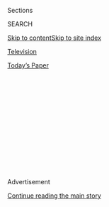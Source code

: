 <div id="app">

<div>

<div>

<div>

<div class="NYTAppHideMasthead css-1q2w90k e1suatyy0">

<div class="section css-ui9rw0 e1suatyy2">

<div class="css-eph4ug er09x8g0">

<div class="css-6n7j50">

</div>

<span class="css-1dv1kvn">Sections</span>

<div class="css-10488qs">

<span class="css-1dv1kvn">SEARCH</span>

</div>

[Skip to content](#site-content)[Skip to site
index](#site-index)

</div>

<div id="masthead-section-label" class="css-1wr3we4 eaxe0e00">

[Television](https://www.nytimes.com/section/arts/television)

</div>

<div class="css-10698na e1huz5gh0">

</div>

</div>

<div id="masthead-bar-one" class="section hasLinks css-15hmgas e1csuq9d3">

<div class="css-uqyvli e1csuq9d0">

</div>

<div class="css-1uqjmks e1csuq9d1">

</div>

<div class="css-9e9ivx">

[](https://myaccount.nytimes.com/auth/login?response_type=cookie&client_id=vi)

</div>

<div class="css-1bvtpon e1csuq9d2">

[Today’s
Paper](https://www.nytimes.com/section/todayspaper)

</div>

</div>

</div>

</div>

<div data-aria-hidden="false">

<div id="site-content" data-role="main">

<div>

<div class="css-1aor85t" style="opacity:0.000000001;z-index:-1;visibility:hidden">

<div class="css-1hqnpie">

<div class="css-epjblv">

<span class="css-17xtcya">[Television](/section/arts/television)</span><span class="css-x15j1o">|</span><span class="css-fwqvlz">Comfort
Viewing: Why I Still Love ‘The
Goldbergs’</span>

</div>

<div class="css-k008qs">

<div class="css-1iwv8en">

<span class="css-18z7m18"></span>

<div>

</div>

</div>

<span class="css-1n6z4y">https://nyti.ms/3k1Tirp</span>

<div class="css-1705lsu">

<div class="css-4xjgmj">

<div class="css-4skfbu" data-role="toolbar" data-aria-label="Social Media Share buttons, Save button, and Comments Panel with current comment count" data-testid="share-tools">

  - 
  - 
  - 
  - 
    
    <div class="css-6n7j50">
    
    </div>

  - 

</div>

</div>

</div>

</div>

</div>

</div>

<div id="NYT_TOP_BANNER_REGION" class="css-13pd83m">

</div>

<div id="top-wrapper" class="css-1sy8kpn">

<div id="top-slug" class="css-l9onyx">

Advertisement

</div>

[Continue reading the main
story](#after-top)

<div class="ad top-wrapper" style="text-align:center;height:100%;display:block;min-height:250px">

<div id="top" class="place-ad" data-position="top" data-size-key="top">

</div>

</div>

<div id="after-top">

</div>

</div>

<div>

<div id="sponsor-wrapper" class="css-1hyfx7x">

<div id="sponsor-slug" class="css-19vbshk">

Supported by

</div>

[Continue reading the main
story](#after-sponsor)

<div id="sponsor" class="ad sponsor-wrapper" style="text-align:center;height:100%;display:block">

</div>

<div id="after-sponsor">

</div>

</div>

<div class="css-186x18t">

</div>

<div class="css-1vkm6nb ehdk2mb0">

# Comfort Viewing: Why I Still Love ‘The Goldbergs’

</div>

The period sitcom about a Jewish family in the ’80s has for seven
seasons been a weekly gift of old-fashioned zingers.

<div class="css-79elbk" data-testid="photoviewer-wrapper">

<div class="css-z3e15g" data-testid="photoviewer-wrapper-hidden">

</div>

<div class="css-1a48zt4 ehw59r15" data-testid="photoviewer-children">

![<span class="css-16f3y1r e13ogyst0" data-aria-hidden="true">From left,
Wendi McLendon-Covey, Jeff Garlin and George Segal in a scene from “The
Goldbergs,” which is based on its creator’s childhood in a Philadelphia
suburb.</span><span class="css-cnj6d5 e1z0qqy90" itemprop="copyrightHolder"><span class="css-1ly73wi e1tej78p0">Credit...</span><span><span>Richard
Cartwright/ABC</span></span></span>](https://static01.nyt.com/images/2020/07/31/arts/31comfort-goldbergs1/merlin_82047917_75c6c2ae-273e-478f-a891-7d18fa33a1b0-articleLarge.jpg?quality=75&auto=webp&disable=upscale)

</div>

</div>

<div class="css-18e8msd">

<div class="css-vp77d3 epjyd6m0">

<div class="css-1baulvz">

By <span class="css-1baulvz last-byline" itemprop="name">Noel
Murray</span>

</div>

</div>

  - 
    
    <div class="css-ld3wwf e16638kd2">
    
    Published July 31, 2020Updated Aug. 1, 2020,
    <span class="css-epvm6">10:22 a.m.
    ET</span>
    
    </div>

  - 
    
    <div class="css-4xjgmj">
    
    <div class="css-pvvomx" data-role="toolbar" data-aria-label="Social Media Share buttons, Save button, and Comments Panel with current comment count" data-testid="share-tools">
    
      - 
      - 
      - 
      - 
        
        <div class="css-6n7j50">
        
        </div>
    
      - 
    
    </div>
    
    </div>

</div>

</div>

<div class="section meteredContent css-1r7ky0e" name="articleBody" itemprop="articleBody">

<div class="css-1fanzo5 StoryBodyCompanionColumn">

<div class="css-53u6y8">

In the TV business, hit shows inevitably inspire imitators, but ABC’s
programming department maybe went a bit too crazy at the copy machine
after “Modern Family” became a smash in the fall of 2009. Before long,
the network had added “The Middle,” “The Neighbors,” “Trophy Wife,”
“Fresh off the Boat,” “black-ish,” “The Real O’Neals,” “Speechless”
and “The Kids Are Alright” — all sitcoms about the complications of
domestic life, from different perspectives. Black? Asian-American?
Catholic? Gay? Disabled? Stuck in the ’70s? From outer space? For much
of the 2010s, ABC gave multiple kinds of families a prime-time platform.

After seven seasons and counting, “The Goldbergs” (available to stream
[on
Hulu](https://www.hulu.com/series/the-goldbergs-a43a85fb-d4c8-4d11-9c28-070153643bec)
with recent episodes [on ABC’s
website](https://abc.com/shows/the-goldbergs)) is one of the last of the
shows from this era still airing. Next to “Modern Family” and “The
Middle,” it’s the one that’s run the longest, perhaps because it’s a
distillation of the best parts of the ABC family sitcom formula,
combining heartfelt sentiment and cranked-up farce.

Most of the shows in that big 2010s ABC wave had one unique hook. “The
Goldbergs” has two: It’s about a Jewish family, and it’s set in the
1980s. Based on the creator Adam F. Goldberg’s own childhood in the
Philadelphia suburb Jenkintown, the series is narrated by the comedian
Patton Oswalt as the grown-up Adam, who tells semi-true stories from an
era he calls “1980-something.” Some episodes are about life in the time
of John Hughes movies and video arcades. Others are about living in a
household with a smothering mother, an emotionally distant father and
bickering siblings.

When “The Goldbergs” debuted in 2013, some early reviews dismissed the
series as too loud, too busy and too beholden to nostalgia. But to me
it’s a finely tuned comic contraption, with an ace multigenerational
cast. The great George Segal plays the family’s easygoing playboy
grandfather, while the improv comedy veterans Wendi McLendon-Covey
(“Reno 911\!”) and Jeff Garlin (“Curb Your Enthusiasm”) play the
parents, Beverly and Murray. Three impressive young actors (Sean
Giambrone as Adam, Troy Gentile as Barry and Hayley Orrantia as Erica)
each bring an outsize, offbeat energy to the brash, neurotic Goldberg
kids.

</div>

</div>

<div class="css-1fanzo5 StoryBodyCompanionColumn">

<div class="css-53u6y8">

That cast — even more than the ’80s references — is what really makes
“The Goldbergs” special. They work together like gears in a cuckoo
clock.

</div>

</div>

<div class="css-79elbk" data-testid="photoviewer-wrapper">

<div class="css-z3e15g" data-testid="photoviewer-wrapper-hidden">

</div>

<div class="css-1a48zt4 ehw59r15" data-testid="photoviewer-children">

![<span class="css-16f3y1r e13ogyst0" data-aria-hidden="true">In the
show’s best moments, the one-liners flew by at a dizzying pace. There is
also a lot of
yelling. </span><span class="css-cnj6d5 e1z0qqy90" itemprop="copyrightHolder"><span class="css-1ly73wi e1tej78p0">Credit...</span><span>Tony
Rivetti/ABC</span></span>](https://static01.nyt.com/images/2020/07/31/arts/31comfort-goldbergs2/merlin_82340468_229d786d-228a-462e-b586-43f172dfb251-articleLarge.jpg?quality=75&auto=webp&disable=upscale)

</div>

</div>

<div class="css-1fanzo5 StoryBodyCompanionColumn">

<div class="css-53u6y8">

## What the Skeptics Miss

Humor is subjective, granted. But as someone who appreciates a sturdily
crafted, snappily delivered joke, I’ve always found “The Goldbergs” to
be one of TV’s most consistently funny sitcoms. When the cast really
gets revved up — aided by editing that cuts quickly between their broad
gestures and the punchy dialogue — it’s like watching skilled acrobats
flipping wildly through the air and landing gracefully.

In one episode this past season, the family gathered for a “game night”
that devolved quickly into an argument over what to play, accompanied by
a rehashing of past grievances that kept getting more and more
preposterous. The one-liners flew by at a dizzying pace for three solid
minutes. (Reminded he once angrily kicked an Operation board so hard he
needed an actual operation, the bullheaded Barry cheerfully noted, “They
sewed my toe back on, and now I have to think extra-hard when I want to
wiggle it\!”)

</div>

</div>

<div class="css-1fanzo5 StoryBodyCompanionColumn">

<div class="css-53u6y8">

Even mediocre “Goldbergs” episodes usually feature one or two scenes at
the level of the game night repartee. The show has been a weekly gift
for fans of old-fashioned
zingers.

</div>

</div>

<div class="css-79elbk" data-testid="photoviewer-wrapper">

<div class="css-z3e15g" data-testid="photoviewer-wrapper-hidden">

</div>

<div class="css-1a48zt4 ehw59r15" data-testid="photoviewer-children">

<div class="css-1xdhyk6 erfvjey0">

<span class="css-1ly73wi e1tej78p0">Image</span>

<div class="css-zjzyr8">

<div data-testid="lazyimage-container" style="height:217.82222222222222px">

</div>

</div>

</div>

<span class="css-16f3y1r e13ogyst0" data-aria-hidden="true">Hayley
Orrantia, left, is one of several young actors who bring an outsize,
offbeat energy to the neurotic Goldberg
children. </span><span class="css-cnj6d5 e1z0qqy90" itemprop="copyrightHolder"><span class="css-1ly73wi e1tej78p0">Credit...</span><span>ABC</span></span>

</div>

</div>

<div class="css-1fanzo5 StoryBodyCompanionColumn">

<div class="css-53u6y8">

## What I Overlook

One of the biggest knocks against “The Goldbergs” is that its version of
“the ’80s” is more a vague concept than the authentic portrait of a
historical decade. Adam F. Goldberg and his writers consciously choose
to skip back in forth in the cultural timeline while telling an
otherwise chronological story about three Jenkintown teens. One week the
characters will be obsessed with the 1985 movie “Commando,” starring
Arnold Schwarzenegger. A few weeks later they’ll all be talking about
“Dead Poets Society,” from 1989. It’s a mess.

This lack of interest in actual dates does matter. Goldberg’s writers
have shown a genuine affection and understanding for ’80s pop culture,
but they’ve unintentionally been disrespecting that culture’s larger
narrative. Music, TV, movies and games evolve with their times, affected
by one another and by sociopolitical trends. “The Goldbergs” doesn’t
properly represent any of those particulars. It’s a homogenized blend of
all of its influences, much sweeter and smoother than the times that
produced them.

But ultimately, the vagueness works for this show. “The Goldbergs” is
meant to be a little 22-minute shot of joy and warmth. And it’s pretty
potent.

</div>

</div>

<div class="css-79elbk" data-testid="photoviewer-wrapper">

<div class="css-z3e15g" data-testid="photoviewer-wrapper-hidden">

</div>

<div class="css-1a48zt4 ehw59r15" data-testid="photoviewer-children">

<div class="css-1xdhyk6 erfvjey0">

<span class="css-1ly73wi e1tej78p0">Image</span>

<div class="css-zjzyr8">

<div data-testid="lazyimage-container" style="height:257.77777777777777px">

</div>

</div>

</div>

<span class="css-16f3y1r e13ogyst0" data-aria-hidden="true">When “The
Goldbergs” debuted in 2013, some reviews dismissed the series as too
loud, too busy and too beholden to nostalgia. To the writer, it’s a
finely tuned comic
contraption.</span><span class="css-cnj6d5 e1z0qqy90" itemprop="copyrightHolder"><span class="css-1ly73wi e1tej78p0">Credit...</span><span>Tony
Rivetti/ABC</span></span>

</div>

</div>

<div class="css-1fanzo5 StoryBodyCompanionColumn">

<div class="css-53u6y8">

## How Long Can the Show Go On?

It’s somewhat surprising that “The Goldbergs” keeps getting renewed. It
has never finished a season in the Nielsen Top 20. While the series is
available in full on Hulu (and airs nearly every day in syndication), it
rarely gets talked about on Twitter or turned into memes.

</div>

</div>

<div class="css-1fanzo5 StoryBodyCompanionColumn">

<div class="css-53u6y8">

And frankly, a year ago I might’ve said “The Goldbergs” had run its
course. How many times can Adam get obsessed with some ’80s movie? How
often can Beverly promise to give her kids more space? Do we need to
hear Oswalt end yet another episode with a maudlin, “That’s the thing
about family …”?

But even though the actors playing the younger Goldbergs stopped looking
like fresh-faced teenagers years ago, I’m not ready for them or anyone
else in the cast to disappear from my TV. They’re uniquely talented and
funny, and I’ll miss them when they’re gone.

And if I’m being honest, seeing them is a welcome reminder of the days
when ABC aired a half-dozen “Goldbergs”-like sitcoms each week. It makes
me feel nostalgic — not for the 1980s but for the 2010s.

</div>

</div>

</div>

<div>

</div>

<div>

</div>

<div>

</div>

<div>

<div id="bottom-wrapper" class="css-1ede5it">

<div id="bottom-slug" class="css-l9onyx">

Advertisement

</div>

[Continue reading the main
story](#after-bottom)

<div id="bottom" class="ad bottom-wrapper" style="text-align:center;height:100%;display:block;min-height:90px">

</div>

<div id="after-bottom">

</div>

</div>

</div>

</div>

</div>

## Site Index

<div>

</div>

## Site Information Navigation

  - [© <span>2020</span> <span>The New York Times
    Company</span>](https://help.nytimes.com/hc/en-us/articles/115014792127-Copyright-notice)

<!-- end list -->

  - [NYTCo](https://www.nytco.com/)
  - [Contact
    Us](https://help.nytimes.com/hc/en-us/articles/115015385887-Contact-Us)
  - [Work with us](https://www.nytco.com/careers/)
  - [Advertise](https://nytmediakit.com/)
  - [T Brand Studio](http://www.tbrandstudio.com/)
  - [Your Ad
    Choices](https://www.nytimes.com/privacy/cookie-policy#how-do-i-manage-trackers)
  - [Privacy](https://www.nytimes.com/privacy)
  - [Terms of
    Service](https://help.nytimes.com/hc/en-us/articles/115014893428-Terms-of-service)
  - [Terms of
    Sale](https://help.nytimes.com/hc/en-us/articles/115014893968-Terms-of-sale)
  - [Site
    Map](https://spiderbites.nytimes.com)
  - [Help](https://help.nytimes.com/hc/en-us)
  - [Subscriptions](https://www.nytimes.com/subscription?campaignId=37WXW)

</div>

</div>

</div>

</div>
